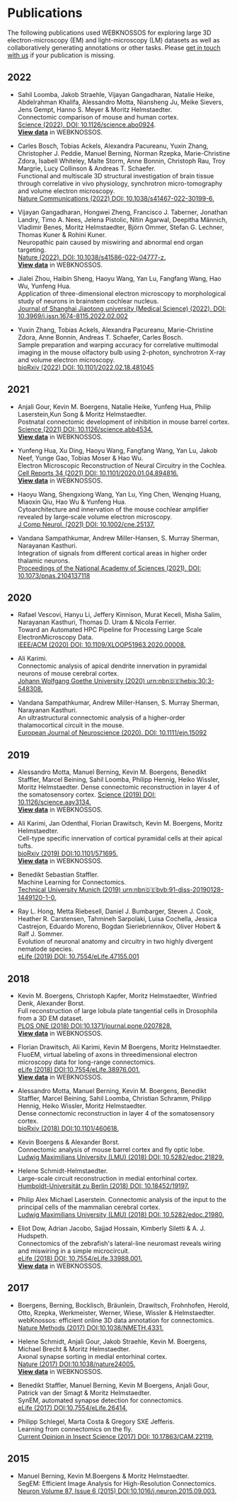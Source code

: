 # Publications
The following publications used WEBKNOSSOS for exploring large 3D electron-microscopy (EM) and light-microscopy (LM) datasets as well as collaboratively generating annotations or other tasks. Please [get in touch with us](mailto:hello@webknossos.org) if your publication is missing.

## 2022
* Sahil Loomba, Jakob Straehle, Vijayan Gangadharan, Natalie Heike, Abdelrahman Khalifa, Alessandro Motta, Niansheng Ju, Meike Sievers, Jens Gempt, Hanno S. Meyer & Moritz Helmstaedter.  
  Connectomic comparison of mouse and human cortex.  
  [Science (2022). DOI: 10.1126/science.abo0924](https://www.science.org/doi/abs/10.1126/science.abo0924).  
  [**View data**](https://webknossos.org/publication/62b979370e130578529d66ca) in WEBKNOSSOS.

* Carles Bosch, Tobias Ackels, Alexandra Pacureanu, Yuxin Zhang, Christopher J. Peddie, Manuel Berning, Norman Rzepka, Marie-Christine Zdora, Isabell Whiteley, Malte Storm, Anne Bonnin, Christoph Rau, Troy Margrie, Lucy Collinson & Andreas T. Schaefer.  
  Functional and multiscale 3D structural investigation of brain tissue through correlative in vivo physiology, synchrotron micro-tomography and volume electron microscopy.  
  [Nature Communications (2022) DOI: 10.1038/s41467-022-30199-6.](http://doi.org/10.1038/s41467-022-30199-6)

* Vijayan Gangadharan, Hongwei Zheng, Francisco J. Taberner, Jonathan Landry, Timo A. Nees, Jelena Pistolic, Nitin Agarwal, Deepitha Männich, Vladimir Benes, Moritz Helmstaedter, Björn Ommer, Stefan G. Lechner, Thomas Kuner & Rohini Kuner.  
  Neuropathic pain caused by miswiring and abnormal end organ targeting.  
  [Nature (2022). DOI: 10.1038/s41586-022-04777-z.](https://doi.org/10.1038/s41586-022-04777-z)  
  [**View data**](https://webknossos.org/publication/6290b8703153034732b62f54) in WEBKNOSSOS.

* Jialei Zhou, Haibin Sheng, Haoyu Wang, Yan Lu, Fangfang Wang, Hao Wu, Yunfeng Hua.  
  Application of three-dimensional electron microscopy to morphological study of neurons in brainstem cochlear nucleus.  
  [Journal of Shanghai Jiaotong university (Medical Science) (2022). DOI: 10.3969/j.issn.1674-8115.2022.02.002](https://doi.org/10.3969/j.issn.1674-8115.2022.02.002)

* Yuxin Zhang, Tobias Ackels, Alexandra Pacureanu, Marie-Christine Zdora, Anne Bonnin, Andreas T. Schaefer, Carles Bosch.  
  Sample preparation and warping accuracy for correlative multimodal imaging in the mouse olfactory bulb using 2-photon, synchrotron X-ray and volume electron microscopy.  
  [bioRxiv (2022) DOI: 10.1101/2022.02.18.481045](https://doi.org/10.1101/2022.02.18.481045)


## 2021
* Anjali Gour, Kevin M. Boergens, Natalie Heike, Yunfeng Hua, Philip Laserstein,Kun Song & Moritz Helmstaedter.  
  Postnatal connectomic development of inhibition in mouse barrel cortex.  
  [Science (2021) DOI: 10.1126/science.abb4534.](http://dx.doi.org/10.1126/science.abb4534)  
  [**View data**](https://webknossos.org/publication/601801b6d77f39e121656acf) in WEBKNOSSOS.

* Yunfeng Hua, Xu Ding, Haoyu Wang, Fangfang Wang, Yan Lu, Jakob Neef, Yunge Gao, Tobias Moser & Hao Wu.  
  Electron Microscopic Reconstruction of Neural Circuitry in the Cochlea.  
  [Cell Reports 34 (2021) DOI: 10.1101/2020.01.04.894816.](http://dx.doi.org/10.1101/2020.01.04.894816)  
  [**View data**](https://webknossos.org/publication/5ff301c3d05b8265cfa51cc8) in WEBKNOSSOS.

* Haoyu Wang, Shengxiong Wang, Yan Lu, Ying Chen, Wenqing Huang, Miaoxin Qiu, Hao Wu & Yunfeng Hua.  
  Cytoarchitecture and innervation of the mouse cochlear amplifier revealed by large‐scale volume electron microscopy.  
  [J Comp Neurol. (2021) DOI: 10.1002/cne.25137.](http://dx.doi.org/10.1002/cne.25137)

* Vandana Sampathkumar, Andrew Miller-Hansen, S. Murray Sherman, Narayanan Kasthuri.  
  Integration of signals from different cortical areas in higher order thalamic neurons.  
  [Proceedings of the National Academy of Sciences (2021). DOI: 10.1073/pnas.2104137118](https://doi.org/10.1073/pnas.2104137118)


## 2020
* Rafael Vescovi, Hanyu Li, Jeffery Kinnison, Murat Keceli, Misha Salim, Narayanan Kasthuri, Thomas D. Uram & Nicola Ferrier.  
  Toward an Automated HPC Pipeline for Processing Large Scale ElectronMicroscopy Data.  
  [IEEE/ACM (2020) DOI: 10.1109/XLOOP51963.2020.00008.](https://ieeexplore.ieee.org/document/9307792)

* Ali Karimi.  
  Connectomic analysis of apical dendrite innervation in pyramidal neurons of mouse cerebral cortex.  
  [Johann Wolfgang Goethe University (2020) urn:nbn:de:hebis:30:3-548308.](http://nbn-resolving.de/urn/resolver.pl?urn:nbn:de:hebis:30:3-548308)

* Vandana Sampathkumar, Andrew Miller-Hansen, S. Murray Sherman, Narayanan Kasthuri.  
  An ultrastructural connectomic analysis of a higher-order thalamocortical circuit in the mouse.  
  [European Journal of Neuroscience (2020). DOI: 10.1111/ejn.15092](https://doi.org/10.1111/ejn.15092)

## 2019
* Alessandro Motta, Manuel Berning, Kevin M. Boergens, Benedikt Staffler, Marcel Beining, Sahil Loomba, Philipp Hennig, Heiko Wissler, Moritz Helmstaedter.
  Dense connectomic reconstruction in layer 4 of the somatosensory cortex.
  [Science (2019) DOI: 10.1126/science.aay3134.](https://science.sciencemag.org/content/early/2019/10/23/science.aay3134)  
  [**View data**](https://webknossos.org/publication/5db1ddabdf0a57ec5ce52e0f) in WEBKNOSSOS.

* Ali Karimi, Jan Odenthal, Florian Drawitsch, Kevin M. Boergens, Moritz Helmstaedter.  
  Cell-type specific innervation of cortical pyramidal cells at their apical tufts.   
  [bioRxiv (2019) DOI:10.1101/571695.](https://www.biorxiv.org/content/10.1101/571695v1.abstract)  
  [**View data**](https://webknossos.org/publication/5eec8149cfa12a93b0431df8) in WEBKNOSSOS.

* Benedikt Sebastian Staffler.  
  Machine Learning for Connectomics.  
  [Technical University Munich (2019) urn:nbn:de:bvb:91-diss-20190128-1449120-1-0.](http://nbn-resolving.de/urn/resolver.pl?urn:nbn:de:bvb:91-diss-20190128-1449120-1-0)

* Ray L. Hong, Metta Riebesell, Daniel J. Bumbarger, Steven J. Cook, Heather R. Carstensen, Tahmineh Sarpolaki, Luisa Cochella, Jessica Castrejon, Eduardo Moreno, Bogdan Sieriebriennikov, Oliver Hobert & Ralf J. Sommer.  
  Evolution of neuronal anatomy and circuitry in two highly divergent nematode species.  
  [eLife (2019) DOI: 10.7554/eLife.47155.001](https://doi.org/10.7554/eLife.47155.001)

## 2018
* Kevin M. Boergens, Christoph Kapfer, Moritz Helmstaedter, Winfried Denk, Alexander Borst.   
  Full reconstruction of large lobula plate tangential cells in Drosophila from a 3D EM dataset.  
  [PLOS ONE (2018) DOI:10.1371/journal.pone.0207828.](https://journals.plos.org/plosone/article?id=10.1371/journal.pone.0207828)  
  [**View data**](https://webknossos.org/publication/5ca3afb48f887cf6f2b3b601) in WEBKNOSSOS.

* Florian Drawitsch, Ali Karimi, Kevin M Boergens, Moritz Helmstaedter.  
  FluoEM, virtual labeling of axons in threedimensional electron microscopy data for
  long-range connectomics.  
  [eLife (2018) DOI:10.7554/eLife.38976.001.](https://elifesciences.org/articles/38976)  
  [**View data**](https://webknossos.org/publication/5c5ab61e96ec36b84da1fd13) in WEBKNOSSOS.

* Alessandro Motta, Manuel Berning, Kevin M. Boergens, Benedikt Staffler, Marcel Beining, Sahil Loomba, Christian Schramm, Philipp Hennig,   Heiko Wissler, Moritz Helmstaedter.  
  Dense connectomic reconstruction in layer 4 of the somatosensory cortex.  
  [bioRxiv (2018) DOI:10.1101/460618.](https://www.biorxiv.org/content/10.1101/460618v1.abstract)

* Kevin Boergens & Alexander Borst.  
  Connectomic analysis of mouse barrel cortex and fly optic lobe.  
  [Ludwig Maximilians University (LMU) (2018) DOI: 10.5282/edoc.21829.](https://doi.org/10.5282/edoc.21829)

* Helene Schmidt-Helmstaedter.  
  Large-scale circuit reconstruction in medial entorhinal cortex.  
  [Humboldt-Universität zu Berlin (2018) DOI: 10.18452/19197.](https://doi.org/10.18452/19197)

* Philip Alex Michael Laserstein.
  Connectomic analysis of the input to the principal cells of the mammalian cerebral cortex.  
  [Ludwig Maximilians University (LMU) (2018) DOI: 10.5282/edoc.21980.](https://doi.org/10.5282/edoc.21980)

* Eliot Dow, Adrian Jacobo, Sajjad Hossain, Kimberly Siletti & A. J. Hudspeth.  
  Connectomics of the zebrafish's lateral-line neuromast reveals wiring and miswiring in a simple microcircuit.  
  [eLife (2018) DOI: 10.7554/eLife.33988.001.](https://doi.org/10.7554/eLife.33988.001)  
  [**View data**](https://webknossos.org/publication/5c5ab2a896ec36b84da1fd0e) in WEBKNOSSOS.

## 2017
* Boergens, Berning, Bocklisch, Bräunlein, Drawitsch, Frohnhofen, Herold, Otto, Rzepka, Werkmeister, Werner, Wiese, Wissler & Helmstaedter.    
  webKnossos: efficient online 3D data annotation for connectomics.  
  [Nature Methods (2017) DOI:10.1038/NMETH.4331.](https://www.nature.com/articles/nmeth.4331)

* Helene Schmidt, Anjali Gour, Jakob Straehle, Kevin M. Boergens, Michael Brecht & Moritz Helmstaedter.  
  Axonal synapse sorting in medial entorhinal cortex.  
  [Nature (2017) DOI:10.1038/nature24005.](https://www.nature.com/articles/nature24005)  
  [**View data**](https://webknossos.org/publication/5c5ab59796ec36b84da1fd12) in WEBKNOSSOS.

* Benedikt Staffler, Manuel Berning, Kevin M Boergens, Anjali Gour, Patrick van der Smagt & Moritz Helmstaedter.  
  SynEM, automated synapse detection for connectomics.  
  [eLife (2017) DOI:10.7554/eLife.26414.](https://elifesciences.org/articles/26414)

* Philipp Schlegel, Marta Costa & Gregory SXE Jefferis.  
  Learning from connectomics on the fly.  
  [Current Opinion in Insect Science (2017) DOI: 10.17863/CAM.22119.](http://doi.org/10.17863/CAM.22119)

## 2015
* Manuel Berning, Kevin M.Boergens & Moritz Helmstaedter.  
  SegEM: Efficient Image Analysis for High-Resolution Connectomics.  
  [Neuron Volume 87, Issue 6 (2015) DOI:10.1016/j.neuron.2015.09.003.](https://www.sciencedirect.com/science/article/pii/S0896627315007606)
